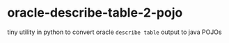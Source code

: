 # oracle-describe-table-2-pojo
tiny utility in python to convert oracle `describe table` output to java POJOs
